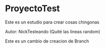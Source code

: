 # ProyectoTest
Este es un estudio para crear cosas chingonas

Autor: NickTesteando (Quité las lineas random)

Este es un cambio de creacion de Branch